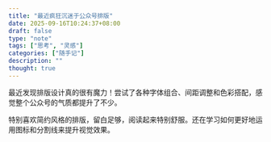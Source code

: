 ```yaml
---
title: "最近疯狂沉迷于公众号排版"
date: 2025-09-16T10:24:37+08:00
draft: false
type: "note"
tags: ["思考", "灵感"]
categories: ["随手记"]
description: ""
thought: true
---
```


最近发现排版设计真的很有魔力！尝试了各种字体组合、间距调整和色彩搭配，感觉整个公众号的气质都提升了不少。

特别喜欢简约风格的排版，留白足够，阅读起来特别舒服。还在学习如何更好地运用图标和分割线来提升视觉效果。